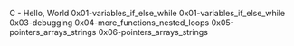 C - Hello, World
0x01-variables_if_else_while
0x01-variables_if_else_while
0x03-debugging
0x04-more_functions_nested_loops
0x05-pointers_arrays_strings
0x06-pointers_arrays_strings
